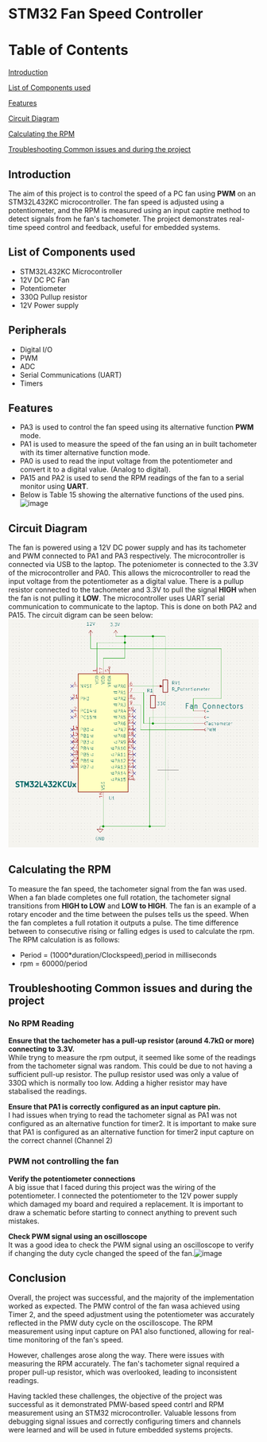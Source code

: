 # STM32 Fan Speed Controller
# Table of Contents
[Introduction](https://github.com/Ashrafharuna7/Embedded-Systems#introduction)

[List of Components used](https://github.com/Ashrafharuna7/Embedded-Systems/blob/main/README.md#list-of-components-used)

[Features](https://github.com/Ashrafharuna7/Embedded-Systems/blob/main/README.md#features)

[Circuit Diagram](https://github.com/Ashrafharuna7/Embedded-Systems/blob/main/README.md#circuit-diagram)

[Calculating the RPM](https://github.com/Ashrafharuna7/Embedded-Systems/blob/main/README.md#calculating-the-rpm)

[Troubleshooting Common issues and during the project](https://github.com/Ashrafharuna7/Embedded-Systems/blob/main/README.md#troubleshooting-common-issues-and-during-the-project)




## Introduction
The aim of this project is to control the speed of a PC fan using **PWM** on an STM32L432KC microcontroller. 
The fan speed is adjusted using a potentiometer, and the RPM is measured using an input captire method to detect signals from he fan's tachometer.
The project demonstrates real-time speed control and feedback, useful for embedded systems.

## List of Components used
- STM32L432KC Microcontroller
- 12V DC PC Fan
- Potentiometer
- 330Ω Pullup resistor
- 12V Power supply

## Peripherals
- Digital I/O
- PWM
- ADC
- Serial Communications (UART)
- Timers

## Features
- PA3 is used to control the fan speed using its alternative function **PWM** mode.
- PA1 is used to measure the speed of the fan using an in built tachometer with its timer alternative function mode.
- PA0 is used to read the input voltage from the potentiometer and convert it to a digital value. (Analog to digital).
- PA15 and PA2 is used to send the RPM readings of the fan to a serial monitor using **UART**.
- Below is Table 15 showing the alternative functions of the used pins.![image](https://github.com/user-attachments/assets/b8c79627-e1b0-47e1-b94c-a00ef012f18b)


## Circuit Diagram
The fan is powered using a 12V DC power supply and has its tachometer and PWM connected to PA1 and PA3 respectively. The microcontroller is connected via USB to the laptop. The poteniometer is connected to the 3.3V of the microcontroller and PA0. This allows the microcontroller to read the input voltage from the potentiometer as a digital value. There is a pullup resistor connected to the tachometer and 3.3V to pull the signal **HIGH** when the fan is not pulling it **LOW**. The microcontroller uses UART serial communication to communicate to the laptop. This is done on both PA2 and PA15. The circuit digram can be seen below: ![Circuit Diagram](Circuit_Diagram.png)

## Calculating the RPM
To measure the fan speed, the tachometer signal from the fan was used. When a fan blade completes one full rotation, the tachometer signal transitions from **HIGH to LOW** and **LOW to HIGH**. The fan is an example of a rotary encoder and the time between the pulses tells us the speed. When the fan completes a full rotation it outputs a pulse. The time difference between to consecutive rising or falling edges is used to calculate the rpm. The RPM calculation is as follows: 
- Period = (1000*duration/Clockspeed),period in milliseconds
- rpm = 60000/period

## Troubleshooting Common issues and during the project
### No RPM Reading
**Ensure that the tachometer has a pull-up resistor (around 4.7kΩ or more) connecting to 3.3V.**\
  While tryng to measure the rpm output, it seemed like some of the readings from the tachometer signal was random. This could be due to not having a sufficient pull-up resistor. The pullup     resistor used was only a value of 330Ω which is normally too low. Adding a higher resistor may have stabalised the readings.
  
**Ensure that PA1 is correctly configured as an input capture pin.**\
  I had issues when trying to read the tachometer signal as PA1 was not configured as an alternative function for timer2. It is important to make sure that PA1 is configured as an alternative   function for timer2 input capture on the correct channel (Channel 2)

### PWM not controlling the fan
**Verify the potentiometer connections**\
A big issue that I faced during this project was the wiring of the potentiometer. I connected the potentiometer to the 12V power supply which damaged my board and required a replacement. It is important to draw a schematic before starting to connect anything to prevent such mistakes.

**Check PWM signal using an oscilloscope**\
It was a good idea to check the PWM signal using an oscilloscope to verify if changing the duty cycle changed the speed of the fan.![image](https://github.com/user-attachments/assets/9111bbb5-8c86-491b-bdc1-5145b6e53bfe)


## Conclusion
Overall, the project was successful, and the majority of the implementation worked as expected.
The PMW control of the fan wasa achieved using Timer 2, and the speed adjustment using the potentiometer was accurately reflected in the PMW duty cycle on the oscilloscope.
The RPM measurement using input capture on PA1 also functioned, allowing for real-time monitoring of the fan's speed.

However, challenges arose along the way.
There were issues with measuring the RPM accurately. 
The fan's tachometer signal required a proper pull-up resistor, which was overlooked, leading to inconsistent readings.

Having tackled these challenges, the objective of the project was successful as it demonstrated PMW-based speed contrl and RPM measurement using an STM32 microcontroller.
Valuable lessons from debugging signal issues and correctly configuring timers and channels were learned and will be used in future embedded systems projects.













    
